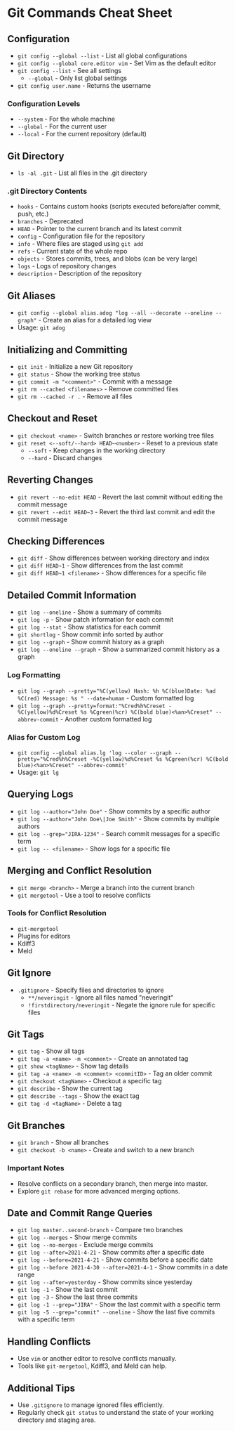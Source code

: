 # Git Commands Cheat Sheet

## Configuration
- `git config --global --list` - List all global configurations
- `git config --global core.editor vim` - Set Vim as the default editor
- `git config --list` - See all settings
  - `--global` - Only list global settings
- `git config user.name` - Returns the username

### Configuration Levels
- `--system` - For the whole machine
- `--global` - For the current user
- `--local` - For the current repository (default)

## Git Directory
- `ls -al .git` - List all files in the .git directory

### .git Directory Contents
- `hooks` - Contains custom hooks (scripts executed before/after commit, push, etc.)
- `branches` - Deprecated
- `HEAD` - Pointer to the current branch and its latest commit
- `config` - Configuration file for the repository
- `info` - Where files are staged using `git add`
- `refs` - Current state of the whole repo
- `objects` - Stores commits, trees, and blobs (can be very large)
- `logs` - Logs of repository changes
- `description` - Description of the repository

## Git Aliases
- `git config --global alias.adog "log --all --decorate --oneline --graph"` - Create an alias for a detailed log view
- Usage: `git adog`

## Initializing and Committing
- `git init` - Initialize a new Git repository
- `git status` - Show the working tree status
- `git commit -m "<comment>"` - Commit with a message
- `git rm --cached <filenames>` - Remove committed files
- `git rm --cached -r .` - Remove all files

## Checkout and Reset
- `git checkout <name>` - Switch branches or restore working tree files
- `git reset <--soft/--hard> HEAD~<number>` - Reset to a previous state
  - `--soft` - Keep changes in the working directory
  - `--hard` - Discard changes

## Reverting Changes
- `git revert --no-edit HEAD` - Revert the last commit without editing the commit message
- `git revert --edit HEAD~3` - Revert the third last commit and edit the commit message

## Checking Differences
- `git diff` - Show differences between working directory and index
- `git diff HEAD~1` - Show differences from the last commit
- `git diff HEAD~1 <filename>` - Show differences for a specific file

## Detailed Commit Information
- `git log --oneline` - Show a summary of commits
- `git log -p` - Show patch information for each commit
- `git log --stat` - Show statistics for each commit
- `git shortlog` - Show commit info sorted by author
- `git log --graph` - Show commit history as a graph
- `git log --oneline --graph` - Show a summarized commit history as a graph

### Log Formatting
- `git log --graph --pretty="%C(yellow) Hash: %h %C(blue)Date: %ad %C(red) Message: %s " --date=human` - Custom formatted log
- `git log --graph --pretty=format:"%Cred%h%Creset -%C(yellow)%d%Creset %s %Cgreen(%cr) %C(bold blue)<%an>%Creset" --abbrev-commit` - Another custom formatted log

### Alias for Custom Log
- `git config --global alias.lg 'log --color --graph --pretty="%Cred%h%Creset -%C(yellow)%d%Creset %s %Cgreen(%cr) %C(bold blue)<%an>%Creset" --abbrev-commit'`
- Usage: `git lg`

## Querying Logs
- `git log --author="John Doe"` - Show commits by a specific author
- `git log --author="John Doe\|Joe Smith"` - Show commits by multiple authors
- `git log --grep="JIRA-1234"` - Search commit messages for a specific term
- `git log -- <filename>` - Show logs for a specific file

## Merging and Conflict Resolution
- `git merge <branch>` - Merge a branch into the current branch
- `git mergetool` - Use a tool to resolve conflicts

### Tools for Conflict Resolution
- `git-mergetool`
- Plugins for editors
- Kdiff3
- Meld

## Git Ignore
- `.gitignore` - Specify files and directories to ignore
  - `**/neveringit` - Ignore all files named "neveringit"
  - `!firstdirectory/neveringit` - Negate the ignore rule for specific files

## Git Tags
- `git tag` - Show all tags
- `git tag -a <name> -m <comment>` - Create an annotated tag
- `git show <tagName>` - Show tag details
- `git tag -a <name> -m <comment> <commitID>` - Tag an older commit
- `git checkout <tagName>` - Checkout a specific tag
- `git describe` - Show the current tag
- `git describe --tags` - Show the exact tag
- `git tag -d <tagName>` - Delete a tag

## Git Branches
- `git branch` - Show all branches
- `git checkout -b <name>` - Create and switch to a new branch

### Important Notes
- Resolve conflicts on a secondary branch, then merge into master.
- Explore `git rebase` for more advanced merging options.

## Date and Commit Range Queries
- `git log master..second-branch` - Compare two branches
- `git log --merges` - Show merge commits
- `git log --no-merges` - Exclude merge commits
- `git log --after=2021-4-21` - Show commits after a specific date
- `git log --before=2021-4-21` - Show commits before a specific date
- `git log --before 2021-4-30 --after=2021-4-1` - Show commits in a date range
- `git log --after=yesterday` - Show commits since yesterday
- `git log -1` - Show the last commit
- `git log -3` - Show the last three commits
- `git log -1 --grep="JIRA"` - Show the last commit with a specific term
- `git log -5 --grep="commit" --oneline` - Show the last five commits with a specific term

## Handling Conflicts
- Use `vim` or another editor to resolve conflicts manually.
- Tools like `git-mergetool`, Kdiff3, and Meld can help.

## Additional Tips
- Use `.gitignore` to manage ignored files efficiently.
- Regularly check `git status` to understand the state of your working directory and staging area.

